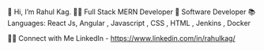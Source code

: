 👋 Hi, I’m Rahul Kag.
👨‍💻 Full Stack MERN Developer
🌱 Software Developer
📚 Languages: React Js, Angular , Javascript , CSS , HTML , Jenkins , Docker
  
🤝🏻 Connect with Me
   LinkedIn - https://www.linkedin.com/in/rahulkag/
